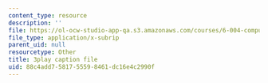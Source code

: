 ```yaml
---
content_type: resource
description: ''
file: https://ol-ocw-studio-app-qa.s3.amazonaws.com/courses/6-004-computation-structures-spring-2017/88c4add7581755598461dc16e4c2990f_JuvrTQapI_k.vtt
file_type: application/x-subrip
parent_uid: null
resourcetype: Other
title: 3play caption file
uid: 88c4add7-5817-5559-8461-dc16e4c2990f
---
```

